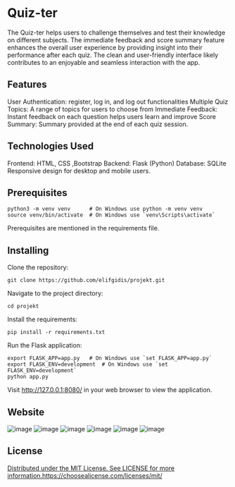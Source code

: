 # Quiz-ter
The Quiz-ter helps users to challenge themselves and test their knowledge on different subjects. The immediate feedback and score summary feature enhances the overall user experience by providing insight into their performance after each quiz. The clean and user-friendly interface likely contributes to an enjoyable and seamless interaction with the app.



## Features
User Authentication: register, log in, and log out functionalities
Multiple Quiz Topics: A range of topics for users to choose from
Immediate Feedback: Instant feedback on each question helps users learn and improve
Score Summary: Summary provided at the end of each quiz session.


## Technologies Used
Frontend: HTML, CSS ,Bootstrap
Backend: Flask (Python)
Database: SQLite
Responsive design for desktop and mobile users.



## Prerequisites


```
python3 -m venv venv      # On Windows use python -m venv venv
source venv/bin/activate  # On Windows use `venv\Scripts\activate`
```
Prerequisites are mentioned in the requirements file.


## Installing

Clone the repository:
```
git clone https://github.com/elifgidis/projekt.git
```

Navigate to the project directory:
```
cd projekt
```
Install the requirements:

```
pip install -r requirements.txt
```

Run the Flask application:
```
export FLASK_APP=app.py   # On Windows use `set FLASK_APP=app.py`
export FLASK_ENV=development  # On Windows use `set FLASK_ENV=development`
python app.py
```

Visit http://127.0.0.1:8080/ in your web browser to view the application.

## Website 
![image](https://github.com/elifgidis/projekt/assets/154848427/d1b41133-bb26-44f0-bb1e-fa8067321a8b)
![image](https://github.com/elifgidis/projekt/assets/154848427/44533ff9-0d7e-4a19-abcd-0694f5f29d7d)
![image](https://github.com/elifgidis/projekt/assets/154848427/efabb914-1eeb-4397-b455-cea445a72070)
![image](https://github.com/elifgidis/projekt/assets/154848427/534454ea-7124-40d4-9c0e-b34fdeb09330)
![image](https://github.com/elifgidis/projekt/assets/154848427/523b935e-8bf3-42b2-a4da-739a3b84f7fb)
![image](https://github.com/elifgidis/projekt/assets/154848427/38c16c21-581e-4e2c-b595-ed58d7924a65)

## License
[Distributed under the MIT License. See LICENSE for more information.](https://choosealicense.com/licenses/mit/)https://choosealicense.com/licenses/mit/



